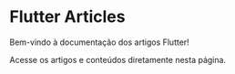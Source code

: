 # Flutter Articles

Bem-vindo à documentação dos artigos Flutter!

Acesse os artigos e conteúdos diretamente nesta página.
